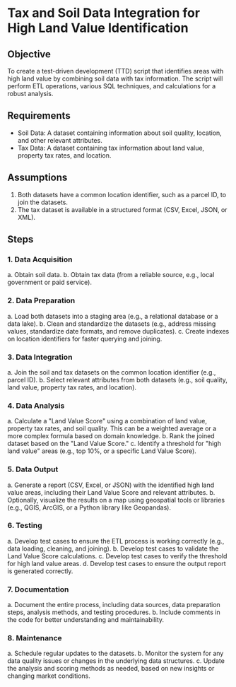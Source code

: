 # Tax and Soil Data Integration for High Land Value Identification

## Objective

To create a test-driven development (TTD) script that identifies areas with high land value by combining soil data with tax information. The script will perform ETL operations, various SQL techniques, and calculations for a robust analysis.

## Requirements

- Soil Data: A dataset containing information about soil quality, location, and other relevant attributes.
- Tax Data: A dataset containing tax information about land value, property tax rates, and location.

## Assumptions

1. Both datasets have a common location identifier, such as a parcel ID, to join the datasets.
2. The tax dataset is available in a structured format (CSV, Excel, JSON, or XML).

## Steps

### 1. Data Acquisition

a. Obtain soil data.
b. Obtain tax data (from a reliable source, e.g., local government or paid service).

### 2. Data Preparation

a. Load both datasets into a staging area (e.g., a relational database or a data lake).
b. Clean and standardize the datasets (e.g., address missing values, standardize date formats, and remove duplicates).
c. Create indexes on location identifiers for faster querying and joining.

### 3. Data Integration

a. Join the soil and tax datasets on the common location identifier (e.g., parcel ID).
b. Select relevant attributes from both datasets (e.g., soil quality, land value, property tax rates, and location).

### 4. Data Analysis

a. Calculate a "Land Value Score" using a combination of land value, property tax rates, and soil quality. This can be a weighted average or a more complex formula based on domain knowledge.
b. Rank the joined dataset based on the "Land Value Score."
c. Identify a threshold for "high land value" areas (e.g., top 10%, or a specific Land Value Score).

### 5. Data Output

a. Generate a report (CSV, Excel, or JSON) with the identified high land value areas, including their Land Value Score and relevant attributes.
b. Optionally, visualize the results on a map using geospatial tools or libraries (e.g., QGIS, ArcGIS, or a Python library like Geopandas).

### 6. Testing

a. Develop test cases to ensure the ETL process is working correctly (e.g., data loading, cleaning, and joining).
b. Develop test cases to validate the Land Value Score calculations.
c. Develop test cases to verify the threshold for high land value areas.
d. Develop test cases to ensure the output report is generated correctly.

### 7. Documentation

a. Document the entire process, including data sources, data preparation steps, analysis methods, and testing procedures.
b. Include comments in the code for better understanding and maintainability.

### 8. Maintenance

a. Schedule regular updates to the datasets.
b. Monitor the system for any data quality issues or changes in the underlying data structures.
c. Update the analysis and scoring methods as needed, based on new insights or changing market conditions.
